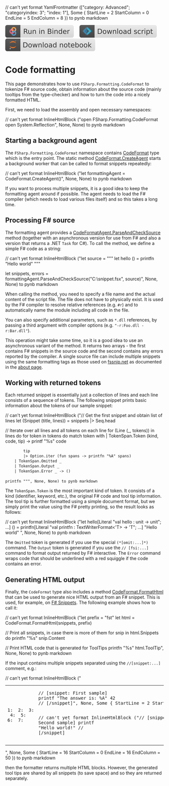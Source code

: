 // can't yet format YamlFrontmatter (["category: Advanced"; "categoryindex: 3"; "index: 1"], Some { StartLine = 2 StartColumn = 0 EndLine = 5 EndColumn = 8 }) to pynb markdown

[![Binder](img/badge-binder.svg)](https://mybinder.org/v2/gh/fsprojects/fsharp.formatting/master?filepath=codeformat.ipynb)&emsp;
[![Script](img/badge-script.svg)](https://fsprojects.github.io/FSharp.Formatting//codeformat.fsx)&emsp;
[![Notebook](img/badge-notebook.svg)](https://fsprojects.github.io/FSharp.Formatting//codeformat.ipynb)

# Code formatting

This page demonstrates how to use `FSharp.Formatting.CodeFormat` to tokenize
F# source code, obtain information about the source code (mainly tooltips
from the type-checker) and how to turn the code into a nicely formatted HTML.

First, we need to load the assembly and open necessary namespaces:

// can't yet format InlineHtmlBlock ("open FSharp.Formatting.CodeFormat
open System.Reflection", None, None) to pynb markdown

## Starting a background agent

The `FSharp.Formatting.CodeFormat` namespace contains [CodeFormat](https://fsprojects.github.io/FSharp.Formatting/reference/fsharp-formatting-codeformat-codeformat.html) type which is the
entry point. The static method [CodeFormat.CreateAgent](https://fsprojects.github.io/FSharp.Formatting/reference/fsharp-formatting-codeformat-codeformat.html#CreateAgent) starts a background worker that
can be called to format snippets repeatedly:

// can't yet format InlineHtmlBlock ("let formattingAgent = CodeFormat.CreateAgent()", None, None) to pynb markdown

If you want to process multiple snippets, it is a good idea to keep the
formatting agent around if possible. The agent needs to load the F# compiler
(which needs to load various files itself) and so this takes a long time.

## Processing F# source

The formatting agent provides a [CodeFormatAgent.ParseAndCheckSource](https://fsprojects.github.io/FSharp.Formatting/reference/fsharp-formatting-codeformat-codeformatagent.html) method (together with an asynchronous
version for use from F# and also a version that returns a .NET `Task` for C#).
To call the method, we define a simple F# code as a string:

// can't yet format InlineHtmlBlock ("let source =
    """
    let hello () =
      printfn "Hello world"
  """

let snippets, errors =
    formattingAgent.ParseAndCheckSource("C:\\snippet.fsx", source)", None, None) to pynb markdown

When calling the method, you need to specify a file name and the actual content
of the script file. The file does not have to physically exist. It is used by the
F# compiler to resolve relative references (e.g. `#r`) and to automatically name
the module including all code in the file.

You can also specify additional parameters, such as `*.dll` references, by passing
a third argument with compiler options (e.g. `"-r:Foo.dll -r:Bar.dll"`).

This operation might take some time, so it is a good idea to use an asynchronous
variant of the method. It returns two arrays - the first contains F# snippets
in the source code and the second contains any errors reported by the compiler.
A single source file can include multiple snippets using the same formatting tags
as those used on [fssnip.net](http://www.fssnip.net) as documented in the
[about page](http://www.fssnip.net/pages/About).

## Working with returned tokens

Each returned snippet is essentially just a collection of lines and each line
consists of a sequence of tokens. The following snippet prints basic information
about the tokens of our sample snippet:

// can't yet format InlineHtmlBlock ("// Get the first snippet and obtain list of lines
let (Snippet (title, lines)) = snippets |> Seq.head

// Iterate over all lines and all tokens on each line
for (Line (_, tokens)) in lines do
    for token in tokens do
        match token with
        | TokenSpan.Token (kind, code, tip) ->
            printf "%s" code

            tip
            |> Option.iter (fun spans -> printfn "%A" spans)
        | TokenSpan.Omitted _
        | TokenSpan.Output _
        | TokenSpan.Error _ -> ()

    printfn """, None, None) to pynb markdown

The `TokenSpan.Token` is the most important kind of token. It consists of a kind
(identifier, keyword, etc.), the original F# code and tool tip information.
The tool tip is further formatted using a simple document format, but we simply
print the value using the F# pretty printing, so the result looks as follows:

// can't yet format InlineHtmlBlock ("let hello[Literal "val hello : unit -> unit"; ...] () =
  printfn[Literal "val printfn : TextWriterFormat<'T> -> 'T"; ...] "Hello world"
", None, None) to pynb markdown

The `Omitted` token is generated if you use the special `(*[omit:...]*)` command.
The `Output` token is generated if you use the `// [fsi:...]` command to format
output returned by F# interactive. The `Error` command wraps code that should be
underlined with a red squiggle if the code contains an error.

## Generating HTML output

Finally, the `CodeFormat` type also includes a method [CodeFormat.FormatHtml](https://fsprojects.github.io/FSharp.Formatting/reference/fsharp-formatting-codeformat-codeformat.html) that can be used
to generate nice HTML output from an F# snippet. This is used, for example, on
[F# Snippets](http://www.fssnip.net). The following example shows how to call it:

// can't yet format InlineHtmlBlock ("let prefix = "fst"
let html = CodeFormat.FormatHtml(snippets, prefix)

// Print all snippets, in case there is more of them
for snip in html.Snippets do
    printfn "%s" snip.Content

// Print HTML code that is generated for ToolTips
printfn "%s" html.ToolTip", None, None) to pynb markdown

If the input contains multiple snippets separated using the `//[snippet:...]` comment, e.g.:

// can't yet format InlineHtmlBlock ("<table class="pre"><tr><td class="lines"><pre class="fssnip">
<span class="l">1: </span>
<span class="l">2: </span>
<span class="l">3: </span>
<span class="l">4: </span>
<span class="l">5: </span>
<span class="l">6: </span>
<span class="l">7: </span>
</pre>
</td>
<td class="snippet"><pre class="fssnip"><span class="c">// [snippet: First sample]</span>
<span class="i">printf</span> <span class="s">"The answer is: %A"</span> <span class="n">42</span>
<span class="c">// [/snippet]</span>", None, Some { StartLine = 2 StartColumn = 0 EndLine = 2 EndColumn = 61 }) to pynb markdown

// can't yet format InlineHtmlBlock ("<span class="c">// [snippet: Second sample]</span>
<span class="i">printf</span> <span class="s">"Hello world!"</span>
<span class="c">// [/snippet]</span>
</pre>
</td>
</tr>
</table>", None, Some { StartLine = 16 StartColumn = 0 EndLine = 16 EndColumn = 50 }) to pynb markdown

then the formatter returns multiple HTML blocks. However, the generated tool tips
are shared by all snippets (to save space) and so they are returned separately.


